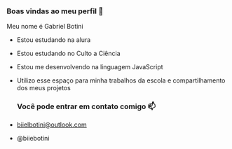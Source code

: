 ### Boas vindas ao meu perfil 💚

Meu nome é Gabriel Botini 

- Estou estudando na alura 
- Estou estudando no Culto a Ciência 
- Estou me desenvolvendo na linguagem JavaScript
- Utilizo esse espaço para minha trabalhos da escola e compartilhamento dos meus projetos

  ### Você pode entrar em contato comigo 📫

- biielbotini@outlook.com
- @biiebotini 

